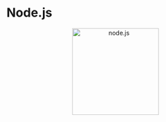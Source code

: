 # Node.js

<p align="center"><img src="https://github.com/lbsafe/Node.js/assets/65703793/ee4e0aab-ce2a-4a10-a051-4316b754ec30" alt="node.js" width="200px"></p>
